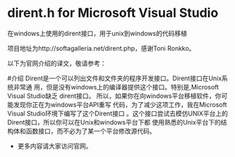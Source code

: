 dirent.h for Microsoft Visual Studio
====================================

在windows上使用的dirent接口，用于unix到windows的代码移植

项目地址为http://softagalleria.net/dirent.php，感谢Toni Ronkko。

以下为官网介绍的译文，敬请参考：

#介绍
	Dirent是一个可以列出文件和文件夹的程序开发接口。Dirent接口在Unix系统非常通
用，但是没有windows上的编译器提供这个接口。特别是,Microsoft Visual Studio缺乏
dirent接口。
	所以，如果你在向windows平台移植软件，你可能发现你正在为windows平台API重写
代码，为了减少这项工作，我在Microsoft Visual Studio环境下编写了这个Dirent接口
。这个接口尝试去模仿UNIX平台上的Dirent接口，所以你可以在Unix和windows平台下都
使用熟悉的Unix平台下的结构体和函数接口，而不必为了某一个平台修改源代码。

* 更多内容请大家访问官网。
